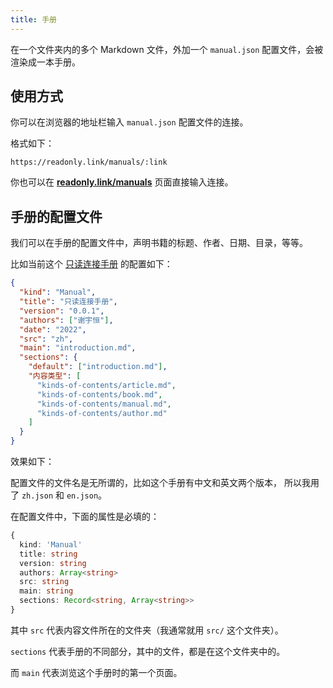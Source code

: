 ```yaml
---
title: 手册
---
```


在一个文件夹内的多个 Markdown 文件，外加一个 `manual.json` 配置文件，会被渲染成一本手册。

## 使用方式

你可以在浏览器的地址栏输入 `manual.json` 配置文件的连接。

格式如下：

```
https://readonly.link/manuals/:link
```

你也可以在 [**readonly.link/manuals**](https://readonly.link/manuals) 页面直接输入连接。

## 手册的配置文件

我们可以在手册的配置文件中，声明书籍的标题、作者、日期、目录，等等。

比如当前这个 [只读连接手册](https://github.com/readonlylink/readonlylink/tree/master/public/contents/manual) 的配置如下：

```json
{
  "kind": "Manual",
  "title": "只读连接手册",
  "version": "0.0.1",
  "authors": ["谢宇恒"],
  "date": "2022",
  "src": "zh",
  "main": "introduction.md",
  "sections": {
    "default": ["introduction.md"],
    "内容类型": [
      "kinds-of-contents/article.md",
      "kinds-of-contents/book.md",
      "kinds-of-contents/manual.md",
      "kinds-of-contents/author.md"
    ]
  }
}
```

效果如下：

<readonlylink href="https://readonly.link/contents/manual/zh.json" />

配置文件的文件名是无所谓的，比如这个手册有中文和英文两个版本，
所以我用了 `zh.json` 和 `en.json`。

在配置文件中，下面的属性是必填的：

```typescript
{
  kind: 'Manual'
  title: string
  version: string
  authors: Array<string>
  src: string
  main: string
  sections: Record<string, Array<string>>
}
```

其中 `src` 代表内容文件所在的文件夹（我通常就用 `src/` 这个文件夹）。

`sections` 代表手册的不同部分，其中的文件，都是在这个文件夹中的。

而 `main` 代表浏览这个手册时的第一个页面。
